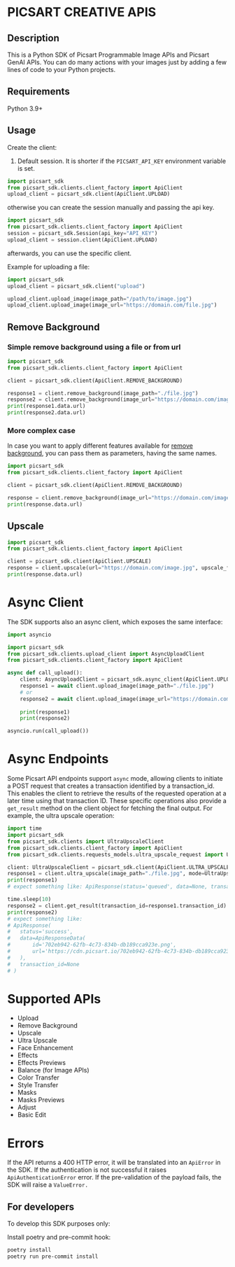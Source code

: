 # PICSART CREATIVE APIS

## Description

This is a Python SDK of Picsart Programmable Image APIs and Picsart GenAI APIs. 
You can do many actions with your images just by adding a few lines of code to your Python projects.

## Requirements
Python 3.9+

## Usage

Create the client:
1. Default session. It is shorter if the `PICSART_API_KEY` environment variable is set.

```python
import picsart_sdk
from picsart_sdk.clients.client_factory import ApiClient
upload_client = picsart_sdk.client(ApiClient.UPLOAD)
```
otherwise you can create the session manually and passing the api key. 

```python
import picsart_sdk
from picsart_sdk.clients.client_factory import ApiClient
session = picsart_sdk.Session(api_key="API_KEY")
upload_client = session.client(ApiClient.UPLOAD)
```

afterwards, you can use the specific client. 

Example for uploading a file:
```python
import picsart_sdk
upload_client = picsart_sdk.client("upload")

upload_client.upload_image(image_path="/path/to/image.jpg")
upload_client.upload_image(image_url="https://domain.com/file.jpg")
```

## Remove Background
### Simple remove background using a file or from url

```python
import picsart_sdk
from picsart_sdk.clients.client_factory import ApiClient

client = picsart_sdk.client(ApiClient.REMOVE_BACKGROUND)

response1 = client.remove_background(image_path="./file.jpg")
response2 = client.remove_background(image_url="https://domain.com/image.jpg")
print(response1.data.url)
print(response2.data.url)
```

### More complex case

In case you want to apply different features available for [remove background](https://docs.picsart.io/reference/image-remove-background), 
you can pass them as parameters, having the same names.

```python
import picsart_sdk
from picsart_sdk.clients.client_factory import ApiClient

client = picsart_sdk.client(ApiClient.REMOVE_BACKGROUND)

response = client.remove_background(image_url="https://domain.com/image.jpg", stroke_size=2, stroke_color="red")
print(response.data.url)
```

## Upscale

```python
import picsart_sdk
from picsart_sdk.clients.client_factory import ApiClient

client = picsart_sdk.client(ApiClient.UPSCALE)
response = client.upscale(url="https://domain.com/image.jpg", upscale_factor=2)
print(response.data.url)
```

# Async Client
The SDK supports also an async client, which exposes the same interface:

```python
import asyncio

import picsart_sdk
from picsart_sdk.clients.upload_client import AsyncUploadClient
from picsart_sdk.clients.client_factory import ApiClient

async def call_upload():
    client: AsyncUploadClient = picsart_sdk.async_client(ApiClient.UPLOAD)
    response1 = await client.upload_image(image_path="./file.jpg")
    # or
    response2 = await client.upload_image(image_url="https://domain.com/image.jpg")
    
    print(response1)
    print(response2)

asyncio.run(call_upload())
```

# Async Endpoints

Some Picsart API endpoints support `async` mode, allowing clients to initiate a POST request that creates a transaction 
identified by a transaction_id. This enables the client to retrieve the results of the requested operation at a later 
time using that transaction ID. These specific operations also provide a `get_result` method on the client object for 
fetching the final output. For example, the ultra upscale operation:

```python
import time
import picsart_sdk
from picsart_sdk.clients import UltraUpscaleClient
from picsart_sdk.clients.client_factory import ApiClient
from picsart_sdk.clients.requests_models.ultra_upscale_request import UltraUpscaleMode

client: UltraUpscaleClient = picsart_sdk.client(ApiClient.ULTRA_UPSCALE)
response1 = client.ultra_upscale(image_path="./file.jpg", mode=UltraUpscaleMode.ASYNC)
print(response1)
# expect something like: ApiResponse(status='queued', data=None, transaction_id='6862207a-838c-48c6-ba12-cf6083a9d76e')

time.sleep(10)
response2 = client.get_result(transaction_id=response1.transaction_id)
print(response2)
# expect something like: 
# ApiResponse(
#   status='success', 
#   data=ApiResponseData(
#       id='702eb942-62fb-4c73-834b-db189cca923e.png', 
#       url='https://cdn.picsart.io/702eb942-62fb-4c73-834b-db189cca923e.png'
#   ), 
#   transaction_id=None
# )
```

# Supported APIs
- Upload
- Remove Background
- Upscale
- Ultra Upscale
- Face Enhancement
- Effects
- Effects Previews
- Balance (for Image APIs)
- Color Transfer
- Style Transfer
- Masks
- Masks Previews
- Adjust
- Basic Edit

# Errors

If the API returns a 400 HTTP error, it will be translated into an `ApiError` in the SDK.
If the authentication is not successful it raises `ApiAuthenticationError` error.
If the pre-validation of the payload fails, the SDK will raise a `ValueError.`


## For developers
To develop this SDK purposes only:

Install poetry and pre-commit hook:
```bash
poetry install
poetry run pre-commit install
```

